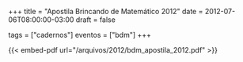 +++
title = "Apostila Brincando de Matemático 2012"
date = 2012-07-06T08:00:00-03:00
draft = false

tags = ["cadernos"]
eventos = ["bdm"]
+++

{{< embed-pdf url="/arquivos/2012/bdm_apostila_2012.pdf" >}}
